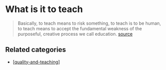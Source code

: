 # What is it to teach

> Basically, to teach means to risk something, to teach is to be human, to teach means to accept the fundamental weakness of the purposeful, creative process we call education. [source](http://www.philosophy-of-education.org/publications/book-review-the-beautiful-risk-of-education.html)

## Related categories

- [[quality-and-teaching]]



[//begin]: # "Autogenerated link references for markdown compatibility"
[quality-and-teaching]: ../quality-and-teaching "Quality and teaching"
[//end]: # "Autogenerated link references"